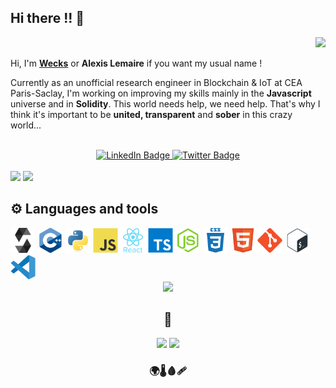 ## Hi there !! 👀

<div align="right">
  <img src="https://komarev.com/ghpvc/?username=Wecks&color=orange">
</div>

Hi, I'm <strong>[Wecks](https://github.com/Wecks)</strong> or <strong>Alexis Lemaire</strong> if you want my usual name !
  
Currently as an unofficial research engineer in Blockchain & IoT at CEA Paris-Saclay, I'm working on improving my skills mainly in the <strong>Javascript</strong> universe and in <strong>Solidity</strong>.
This world needs help, we need help. That's why I think it's important to be <strong>united, transparent</strong> and <strong>sober</strong> in this crazy world...

</br>
<div align="center">
  <div>
    <a href="https://www.linkedin.com/in/alexislemairevolpe/">
      <img src="https://img.shields.io/badge/LinkedIn-0A66C2?style=for-the-badge&logo=linkedin&logoColor=white" alt="LinkedIn Badge"/>
    </a>
    <a href="https://twitter.com/Wecks4">
      <img src="https://img.shields.io/badge/Twitter-1DA1F2?style=for-the-badge&logo=twitter&logoColor=white" alt="Twitter Badge"/>
    </a>
  </div>
  </br>
   </div>
   
   <div >
<img src="https://github-readme-streak-stats.herokuapp.com/?user=Wecks">
<img src="https://github-readme-stats.vercel.app/api?username=Wecks">
</div>


## ⚙️ Languages and tools

<div>
  <img src="https://github.com/devicons/devicon/blob/master/icons/solidity/solidity-original.svg" title="Solidity" **alt="Solidity" width="40" height="40"/>
  <img src="https://github.com/devicons/devicon/blob/master/icons/cplusplus/cplusplus-original.svg" title="C++" **alt="C++" width="40" height="40"/>
  <img src="https://github.com/devicons/devicon/blob/master/icons/python/python-original.svg" title="Python" **alt="Python" width="40" height="40"/>
  <img src="https://github.com/devicons/devicon/blob/master/icons/javascript/javascript-original.svg" title="JavaScript" alt="JavaScript" width="40" height="40"/>
  <img src="https://github.com/devicons/devicon/blob/master/icons/react/react-original-wordmark.svg" title="React" **alt="React" width="40" height="40"/>
  <img src="https://github.com/devicons/devicon/blob/master/icons/typescript/typescript-original.svg" title="TypeScript" **alt="TypeScript" width="40" height="40"/>
  <img src="https://github.com/devicons/devicon/blob/master/icons/nodejs/nodejs-original.svg" title="NodeJS" alt="NodeJS" width="40" height="40"/>
  <img src="https://github.com/devicons/devicon/blob/master/icons/css3/css3-plain-wordmark.svg"  title="CSS3" alt="CSS" width="40" height="40"/>
  <img src="https://github.com/devicons/devicon/blob/master/icons/html5/html5-original.svg" title="HTML5" alt="HTML" width="40" height="40"/>
  <img src="https://github.com/devicons/devicon/blob/master/icons/git/git-original.svg" title="Git" **alt="Git" width="40" height="40"/>
  <img src="https://github.com/devicons/devicon/blob/master/icons/bash/bash-original.svg" title="Bash" **alt="Bash" width="40" height="40"/>
  <img src="https://github.com/devicons/devicon/blob/master/icons/vscode/vscode-original.svg" title="VSCode" **alt="VSCode" width="40" height="40"/>
</div>
<div align=center>
  <img src="https://github-readme-stats.vercel.app/api/top-langs/?username=Wecks&layout=compact">
<div/>
                                                                                                                                                
## 🚀

<div align=center>
  <img src="https://img.shields.io/badge/Bitcoin-000?style=for-the-badge&logo=bitcoin&logoColor=white">
  <img src="https://img.shields.io/badge/Ethereum-3C3C3D?style=for-the-badge&logo=Ethereum&logoColor=white">
<div/>

### 🌍🌡️🩸🩹

